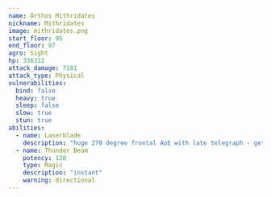 ```yaml
---
name: Orthos Mithridates
nickname: Mithridates
image: mithridates.png
start_floor: 95
end_floor: 97
agro: Sight
hp: 336312
attack_damage: 7181
attack_type: Physical
vulnerabilities:
  bind: false
  heavy: true
  sleep: false
  slow: true
  stun: true
abilities:
  - name: Laserblade
    description: "huge 270 degree frontal AoE with late telegraph - get behind"
  - name: Thunder Beam
    potency: 120
    type: Magic
    description: "instant"
    warning: directional
---
```


